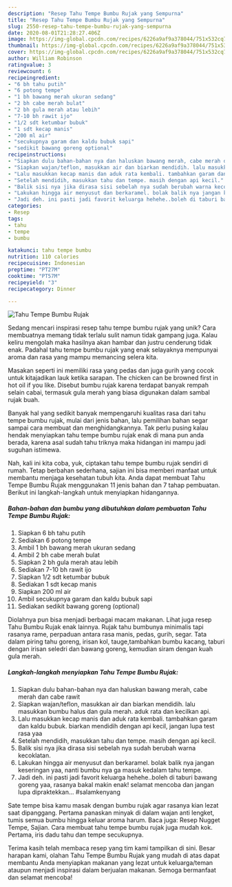 ```yaml
---
description: "Resep Tahu Tempe Bumbu Rujak yang Sempurna"
title: "Resep Tahu Tempe Bumbu Rujak yang Sempurna"
slug: 2550-resep-tahu-tempe-bumbu-rujak-yang-sempurna
date: 2020-08-01T21:28:27.406Z
image: https://img-global.cpcdn.com/recipes/6226a9af9a378044/751x532cq70/tahu-tempe-bumbu-rujak-foto-resep-utama.jpg
thumbnail: https://img-global.cpcdn.com/recipes/6226a9af9a378044/751x532cq70/tahu-tempe-bumbu-rujak-foto-resep-utama.jpg
cover: https://img-global.cpcdn.com/recipes/6226a9af9a378044/751x532cq70/tahu-tempe-bumbu-rujak-foto-resep-utama.jpg
author: William Robinson
ratingvalue: 3
reviewcount: 6
recipeingredient:
- "6 bh tahu putih"
- "6 potong tempe"
- "1 bh bawang merah ukuran sedang"
- "2 bh cabe merah bulat"
- "2 bh gula merah atau lebih"
- "7-10 bh rawit ijo"
- "1/2 sdt ketumbar bubuk"
- "1 sdt kecap manis"
- "200 ml air"
- "secukupnya garam dan kaldu bubuk sapi"
- "sedikit bawang goreng optional"
recipeinstructions:
- "Siapkan dulu bahan-bahan nya dan haluskan bawang merah, cabe merah dan cabe rawit"
- "Siapkan wajan/teflon, masukkan air dan biarkan mendidih. lalu masukkan bumbu halus dan gula merah. aduk rata dan kecilkan api."
- "Lalu masukkan kecap manis dan aduk rata kembali. tambahkan garam dan kaldu bubuk. biarkan mendidih dengan api kecil, jangan lupa test rasa yaa"
- "Setelah mendidih, masukkan tahu dan tempe. masih dengan api kecil."
- "Balik sisi nya jika dirasa sisi sebelah nya sudah berubah warna kecoklatan."
- "Lakukan hingga air menyusut dan berkaramel. bolak balik nya jangan keseringan yaa, nanti bumbu nya ga masuk kedalam tahu tempe."
- "Jadi deh. ini pasti jadi favorit keluarga hehehe..boleh di taburi bawang goreng yaa, rasanya bakal makin enak! selamat mencoba dan jangan lupa dipraktekkan... #salamkenyang"
categories:
- Resep
tags:
- tahu
- tempe
- bumbu

katakunci: tahu tempe bumbu 
nutrition: 110 calories
recipecuisine: Indonesian
preptime: "PT27M"
cooktime: "PT57M"
recipeyield: "3"
recipecategory: Dinner

---
```



![Tahu Tempe Bumbu Rujak](https://img-global.cpcdn.com/recipes/6226a9af9a378044/751x532cq70/tahu-tempe-bumbu-rujak-foto-resep-utama.jpg)

Sedang mencari inspirasi resep tahu tempe bumbu rujak yang unik? Cara membuatnya memang tidak terlalu sulit namun tidak gampang juga. Kalau keliru mengolah maka hasilnya akan hambar dan justru cenderung tidak enak. Padahal tahu tempe bumbu rujak yang enak selayaknya mempunyai aroma dan rasa yang mampu memancing selera kita.

Masakan seperti ini memiliki rasa yang pedas dan juga gurih yang cocok untuk kitajadikan lauk ketika sarapan. The chicken can be browned first in hot oil if you like. Disebut bumbu rujak karena terdapat banyak rempah selain cabai, termasuk gula merah yang biasa digunakan dalam sambal rujak buah.

Banyak hal yang sedikit banyak mempengaruhi kualitas rasa dari tahu tempe bumbu rujak, mulai dari jenis bahan, lalu pemilihan bahan segar sampai cara membuat dan menghidangkannya. Tak perlu pusing kalau hendak menyiapkan tahu tempe bumbu rujak enak di mana pun anda berada, karena asal sudah tahu triknya maka hidangan ini mampu jadi suguhan istimewa.


Nah, kali ini kita coba, yuk, ciptakan tahu tempe bumbu rujak sendiri di rumah. Tetap berbahan sederhana, sajian ini bisa memberi manfaat untuk membantu menjaga kesehatan tubuh kita. Anda dapat membuat Tahu Tempe Bumbu Rujak menggunakan 11 jenis bahan dan 7 tahap pembuatan. Berikut ini langkah-langkah untuk menyiapkan hidangannya.

<!--inarticleads1-->

##### Bahan-bahan dan bumbu yang dibutuhkan dalam pembuatan Tahu Tempe Bumbu Rujak:

1. Siapkan 6 bh tahu putih
1. Sediakan 6 potong tempe
1. Ambil 1 bh bawang merah ukuran sedang
1. Ambil 2 bh cabe merah bulat
1. Siapkan 2 bh gula merah atau lebih
1. Sediakan 7-10 bh rawit ijo
1. Siapkan 1/2 sdt ketumbar bubuk
1. Sediakan 1 sdt kecap manis
1. Siapkan 200 ml air
1. Ambil secukupnya garam dan kaldu bubuk sapi
1. Sediakan sedikit bawang goreng (optional)


Diolahnya pun bisa menjadi berbagai macam makanan. Lihat juga resep Tahu Bumbu Rujak enak lainnya. Rujak tahu bumbunya minimalis tapi rasanya rame, perpaduan antara rasa manis, pedas, gurih, segar. Tata dalam piring tahu goreng, irisan kol, tauge,tambahkan bumbu kacang, taburi dengan irisan seledri dan bawang goreng, kemudian siram dengan kuah gula merah. 

<!--inarticleads2-->

##### Langkah-langkah menyiapkan Tahu Tempe Bumbu Rujak:

1. Siapkan dulu bahan-bahan nya dan haluskan bawang merah, cabe merah dan cabe rawit
1. Siapkan wajan/teflon, masukkan air dan biarkan mendidih. lalu masukkan bumbu halus dan gula merah. aduk rata dan kecilkan api.
1. Lalu masukkan kecap manis dan aduk rata kembali. tambahkan garam dan kaldu bubuk. biarkan mendidih dengan api kecil, jangan lupa test rasa yaa
1. Setelah mendidih, masukkan tahu dan tempe. masih dengan api kecil.
1. Balik sisi nya jika dirasa sisi sebelah nya sudah berubah warna kecoklatan.
1. Lakukan hingga air menyusut dan berkaramel. bolak balik nya jangan keseringan yaa, nanti bumbu nya ga masuk kedalam tahu tempe.
1. Jadi deh. ini pasti jadi favorit keluarga hehehe..boleh di taburi bawang goreng yaa, rasanya bakal makin enak! selamat mencoba dan jangan lupa dipraktekkan... #salamkenyang


Sate tempe bisa kamu masak dengan bumbu rujak agar rasanya kian lezat saat dipanggang. Pertama panaskan minyak di dalam wajan anti lengket, tumis semua bumbu hingga keluar aroma harum. Baca juga: Resep Nugget Tempe, Sajian. Cara membuat tahu tempe bumbu rujak juga mudah kok. Pertama, iris dadu tahu dan tempe secukupnya. 

Terima kasih telah membaca resep yang tim kami tampilkan di sini. Besar harapan kami, olahan Tahu Tempe Bumbu Rujak yang mudah di atas dapat membantu Anda menyiapkan makanan yang lezat untuk keluarga/teman ataupun menjadi inspirasi dalam berjualan makanan. Semoga bermanfaat dan selamat mencoba!
